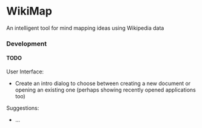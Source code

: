 # WikiMap
An intelligent tool for mind mapping ideas using Wikipedia data

### Development

#### TODO

User Interface:
- Create an intro dialog to choose between creating a new document or opening an existing one (perhaps showing recently opened applications too)

Suggestions:
- ...


